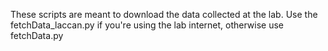These scripts are meant to download the data collected at the lab.
Use the fetchData_laccan.py if you're using the lab internet,
otherwise use fetchData.py
